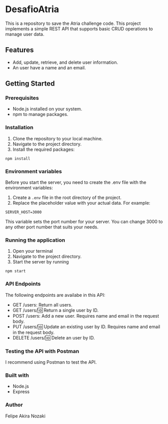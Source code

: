 # DesafioAtria
This is a repository to save the Atria challenge code.
This project implements a simple REST API that supports basic CRUD operations to manage user data.

## Features
* Add, update, retrieve, and delete user information.
* An user have a name and an email.

## Getting Started
### Prerequisites
* Node.js installed on your system.
* npm to manage packages.

### Installation
1. Clone the repository to your local machine.
2. Navigate to the project directory.
3. Install the required packages:
```
npm install
```

### Environment variables
Before you start the server, you need to create the .env file with the environment variables:
1. Create a `.env` file in the root directory of the project.
2. Replace the placeholder value with your actual data. For example:
```
SERVER_HOST=3000
```
This variable sets the port number for your server. You can change 3000 to any other port number that suits your needs.

### Running the application
1. Open your terminal
2. Navigate to the project directory.
3. Start the server by running
```
npm start
```

### API Endpoints
The following endpoints are availabe in this API:
* GET /users: Return all users.
* GET /users/:id: Return a single user by ID.
* POST /users: Add a new user. Requires name and email in the request body.
* PUT /users/:id: Update an existing user by ID. Requires name and email in the request body.
* DELETE /users/:id: Delete an user by ID.

### Testing the API with Postman
I recommend using Postman to test the API.

### Built with
* Node.js
* Express

### Author
Felipe Akira Nozaki